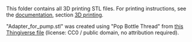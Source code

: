 This folder contains all 3D printing STL files. For printing instructions, see the [documentation](../Documentation/Introduction.md), section [3D printing](../Documentation/3D_printing.md).

"Adapter_for_pump.stl" was created using "Pop Bottle Thread" from [this Thingiverse file](https://www.thingiverse.com/thing:3527583) (license: CC0 / public domain, no attribution required).
